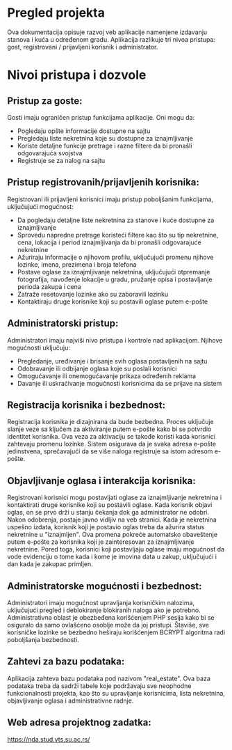 # Pregled projekta
Ova dokumentacija opisuje razvoj veb aplikacije namenjene izdavanju stanova i kuća u određenom gradu. Aplikacija razlikuje tri nivoa pristupa: gost, registrovani / prijavljeni korisnik i administrator.

# Nivoi pristupa i dozvole

## Pristup za goste:
Gosti imaju ograničen pristup funkcijama aplikacije. Oni mogu da:
- Pogledaju opšte informacije dostupne na sajtu
- Pregledaju liste nekretnina koje su dostupne za iznajmljivanje
- Koriste detaljne funkcije pretrage i razne filtere da bi pronašli odgovarajuća svojstva
- Registruje se za nalog na sajtu

## Pristup registrovanih/prijavljenih korisnika:
Registrovani ili prijavljeni korisnici imaju pristup poboljšanim funkcijama, uključujući mogućnost:
- Da pogledaju detaljne liste nekretnina za stanove i kuće dostupne za iznajmljivanje
- Sprovedu napredne pretrage koristeći filtere kao što su tip nekretnine, cena, lokacija i period iznajmljivanja da bi pronašli odgovarajuće nekretnine
- Ažuriraju informacije o njihovom profilu, uključujući promenu njihove lozinke, imena, prezimena i broja telefona
- Postave oglase za iznajmljivanje nekretnina, uključujući otpremanje fotografija, navođenje lokacije u gradu, pružanje opisa i postavljanje perioda zakupa i cena
- Zatraže resetovanje lozinke ako su zaboravili lozinku
- Kontaktiraju druge korisnike koji su postavili oglase putem e-pošte

## Administratorski pristup:
Administratori imaju najviši nivo pristupa i kontrole nad aplikacijom. Njihove mogućnosti uključuju:
- Pregledanje, uređivanje i brisanje svih oglasa postavljenih na sajtu
- Odobravanje ili odbijanje oglasa koje su poslali korisnici
- Omogućavanje ili onemogućavanje prikaza određenih reklama
- Davanje ili uskraćivanje mogućnosti korisnicima da se prijave na sistem

## Registracija korisnika i bezbednost:
Registracija korisnika je dizajnirana da bude bezbedna. Proces uključuje slanje veze sa ključem za aktiviranje putem e-pošte kako bi se potvrdio identitet korisnika. Ova veza za aktivaciju se takođe koristi kada korisnici zahtevaju promenu lozinke. Sistem osigurava da je svaka adresa e-pošte jedinstvena, sprečavajući da se više naloga registruje sa istom adresom e-pošte.

## Objavljivanje oglasa i interakcija korisnika:
Registrovani korisnici mogu postavljati oglase za iznajmljivanje nekretnina i kontaktirati druge korisnike koji su postavili oglase. Kada korisnik objavi oglas, on se prvo drži u stanju čekanja dok ga administrator ne odobri. Nakon odobrenja, postaje javno vidljiv na veb stranici. Kada je nekretnina uspešno izdata, korisnik koji je postavio oglas treba da ažurira status nekretnine u "iznajmljen". Ova promena pokreće automatsko obaveštenje putem e-pošte za korisnika koji je zainteresovan za iznajmljivanje nekretnine. Pored toga, korisnici koji postavljaju oglase imaju mogućnost da vode evidenciju o tome kada i kome je imovina data u zakup, uključujući i dan kada je zakupac primljen.

## Administratorske mogućnosti i bezbednost:
Administratori imaju mogućnost upravljanja korisničkim nalozima, uključujući pregled i deblokiranje blokiranih naloga ako je potrebno. Administrativna oblast je obezbeđena korišćenjem PHP sesija kako bi se osiguralo da samo ovlašćeno osoblje može da joj pristupi. Štaviše, sve korisničke lozinke se bezbedno heširaju korišćenjem BCRYPT algoritma radi poboljšanja bezbednosti.

## Zahtevi za bazu podataka:
Aplikacija zahteva bazu podataka pod nazivom "real_estate". Ova baza podataka treba da sadrži tabele koje podržavaju sve neophodne funkcionalnosti projekta, kao što su upravljanje korisnicima, lista nekretnina, objavljivanje oglasa i administrativne radnje.

## Web adresa projektnog zadatka:
https://nda.stud.vts.su.ac.rs/
